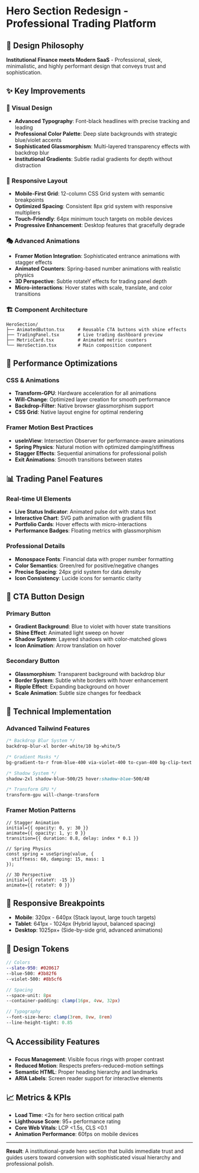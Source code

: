 # Hero Section Redesign - Professional Trading Platform

## 🎯 Design Philosophy
**Institutional Finance meets Modern SaaS** - Professional, sleek, minimalistic, and highly performant design that conveys trust and sophistication.

## ✨ Key Improvements

### 🎨 **Visual Design**
- **Advanced Typography**: Font-black headlines with precise tracking and leading
- **Professional Color Palette**: Deep slate backgrounds with strategic blue/violet accents
- **Sophisticated Glassmorphism**: Multi-layered transparency effects with backdrop blur
- **Institutional Gradients**: Subtle radial gradients for depth without distraction

### 📱 **Responsive Layout**
- **Mobile-First Grid**: 12-column CSS Grid system with semantic breakpoints
- **Optimized Spacing**: Consistent 8px grid system with responsive multipliers
- **Touch-Friendly**: 64px minimum touch targets on mobile devices
- **Progressive Enhancement**: Desktop features that gracefully degrade

### 🎭 **Advanced Animations**
- **Framer Motion Integration**: Sophisticated entrance animations with stagger effects
- **Animated Counters**: Spring-based number animations with realistic physics
- **3D Perspective**: Subtle rotateY effects for trading panel depth
- **Micro-interactions**: Hover states with scale, translate, and color transitions

### 🏗️ **Component Architecture**
```
HeroSection/
├── AnimatedButton.tsx     # Reusable CTA buttons with shine effects
├── TradingPanel.tsx       # Live trading dashboard preview
├── MetricCard.tsx         # Animated metric counters
└── HeroSection.tsx        # Main composition component
```

## 🚀 **Performance Optimizations**

### CSS & Animations
- **Transform-GPU**: Hardware acceleration for all animations
- **Will-Change**: Optimized layer creation for smooth performance
- **Backdrop-Filter**: Native browser glassmorphism support
- **CSS Grid**: Native layout engine for optimal rendering

### Framer Motion Best Practices
- **useInView**: Intersection Observer for performance-aware animations
- **Spring Physics**: Natural motion with optimized damping/stiffness
- **Stagger Effects**: Sequential animations for professional polish
- **Exit Animations**: Smooth transitions between states

## 📊 **Trading Panel Features**

### Real-time UI Elements
- **Live Status Indicator**: Animated pulse dot with status text
- **Interactive Chart**: SVG path animation with gradient fills
- **Portfolio Cards**: Hover effects with micro-interactions
- **Performance Badges**: Floating metrics with glassmorphism

### Professional Details
- **Monospace Fonts**: Financial data with proper number formatting
- **Color Semantics**: Green/red for positive/negative changes
- **Precise Spacing**: 24px grid system for data density
- **Icon Consistency**: Lucide icons for semantic clarity

## 🎯 **CTA Button Design**

### Primary Button
- **Gradient Background**: Blue to violet with hover state transitions
- **Shine Effect**: Animated light sweep on hover
- **Shadow System**: Layered shadows with color-matched glows
- **Icon Animation**: Arrow translation on hover

### Secondary Button
- **Glassmorphism**: Transparent background with backdrop blur
- **Border System**: Subtle white borders with hover enhancement
- **Ripple Effect**: Expanding background on hover
- **Scale Animation**: Subtle size changes for feedback

## 🔧 **Technical Implementation**

### Advanced Tailwind Features
```css
/* Backdrop Blur System */
backdrop-blur-xl border-white/10 bg-white/5

/* Gradient Masks */
bg-gradient-to-r from-blue-400 via-violet-400 to-cyan-400 bg-clip-text

/* Shadow System */
shadow-2xl shadow-blue-500/25 hover:shadow-blue-500/40

/* Transform GPU */
transform-gpu will-change-transform
```

### Framer Motion Patterns
```tsx
// Stagger Animation
initial={{ opacity: 0, y: 30 }}
animate={{ opacity: 1, y: 0 }}
transition={{ duration: 0.8, delay: index * 0.1 }}

// Spring Physics
const spring = useSpring(value, {
  stiffness: 60, damping: 15, mass: 1
});

// 3D Perspective
initial={{ rotateY: -15 }}
animate={{ rotateY: 0 }}
```

## 📱 **Responsive Breakpoints**
- **Mobile**: 320px - 640px (Stack layout, large touch targets)
- **Tablet**: 641px - 1024px (Hybrid layout, balanced spacing)
- **Desktop**: 1025px+ (Side-by-side grid, advanced animations)

## 🎨 **Design Tokens**
```scss
// Colors
--slate-950: #020617
--blue-500: #3b82f6
--violet-500: #8b5cf6

// Spacing
--space-unit: 8px
--container-padding: clamp(16px, 4vw, 32px)

// Typography
--font-size-hero: clamp(3rem, 8vw, 8rem)
--line-height-tight: 0.85
```

## 🔍 **Accessibility Features**
- **Focus Management**: Visible focus rings with proper contrast
- **Reduced Motion**: Respects prefers-reduced-motion settings
- **Semantic HTML**: Proper heading hierarchy and landmarks
- **ARIA Labels**: Screen reader support for interactive elements

## 📈 **Metrics & KPIs**
- **Load Time**: <2s for hero section critical path
- **Lighthouse Score**: 95+ performance rating
- **Core Web Vitals**: LCP <1.5s, CLS <0.1
- **Animation Performance**: 60fps on mobile devices

---

**Result**: A institutional-grade hero section that builds immediate trust and guides users toward conversion with sophisticated visual hierarchy and professional polish.